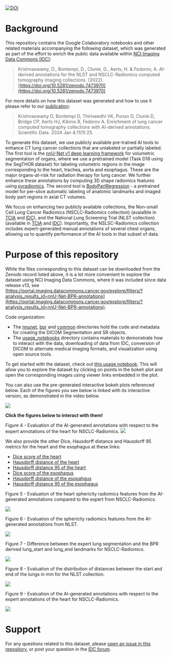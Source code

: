 [![DOI](https://zenodo.org/badge/doi/10.5281/zenodo.10055293.svg)](http://dx.doi.org/10.5281/zenodo.10055293)

# Background

This repository contains the Google Colaboratory notebooks and other related materials accompanying the following dataset, which was generated as part of the effort to enrich the public data available within [NCI Imaging Data Commons (IDC)](https://imaging.datacommons.cancer.gov/):

> Krishnaswamy, D., Bontempi, D., Clunie, D., Aerts, H. & Fedorov, A. AI-derived annotations for the NLST and NSCLC-Radiomics computed tomography imaging collections. (2022). [https://doi.org/10.5281/zenodo.7473970](https://doi.org/10.5281/zenodo.7473970)

For more details on how this dataset was generated and how to use it please refer to our [publication](https://www.nature.com/articles/s41597-023-02864-y):

> Krishnaswamy D, Bontempi D, Thiriveedhi VK, Punzo D, Clunie D, Bridge CP, Aerts HJ, Kikinis R, Fedorov A. Enrichment of lung cancer computed tomography collections with AI-derived annotations. Scientific Data. 2024 Jan 4;11(1):25. 

To generate this dataset, we use publicly available pre-trained AI tools to enhance CT lung cancer collections that are unlabeled or partially labeled. The first tool is the [nnU-Net v1 deep learning framework](https://github.com/MIC-DKFZ/nnUNet/tree/nnunetv1) for volumetric segmentation of organs, where we use a pretrained model (Task D18 using the SegTHOR dataset) for labeling volumetric regions in the image corresponding to the heart, trachea, aorta and esophagus. These are the major organs-at-risk for radiation therapy for lung cancer. We further enhance these annotations by computing 3D shape radiomics features using [pyradiomics](https://github.com/AIM-Harvard/pyradiomics). The second tool is [BodyPartRegression](https://github.com/MIC-DKFZ/BodyPartRegression) - a pretrained model for per-slice automatic labeling of anatomic landmarks and imaged body part regions in axial CT volumes. 

We focus on enhancing two publicly available collections, the Non-small Cell Lung Cancer Radiomics (NSCLC-Radiomics collection) (avaialble in [TCIA](https://wiki.cancerimagingarchive.net/display/Public/NSCLC-Radiomics) and [IDC](https://portal.imaging.datacommons.cancer.gov/explore/filters/?collection_id=Community&collection_id=nsclc_radiomics)), and the National Lung Screening Trial (NLST collection) (available in [TCIA](https://wiki.cancerimagingarchive.net/display/NLST/National+Lung+Screening+Trial) and [IDC](https://portal.imaging.datacommons.cancer.gov/explore/filters/?collection_id=Community&collection_id=nlst)). Importantly, the NSLSC-Radiomics collection includes expert-generated manual annotations of several chest organs, allowing us to quantify performance of the AI tools in that subset of data.

# Purpose of this repository

While the files corresponding to this dataset can be downloaded from the Zenodo record listed above, it is a lot more convenient to explore the dataset using NCI Imaging Data Commons, where it was included since data release v13, see [https://portal.imaging.datacommons.cancer.gov/explore/filters/?analysis_results_id=nnU-Net-BPR-annotations](https://portal.imaging.datacommons.cancer.gov/explore/filters/?analysis_results_id=nnU-Net-BPR-annotations). 

Code organization: 

- The [nnunet](https://github.com/ImagingDataCommons/nnU-Net-BPR-annotations/tree/main/nnunet), [bpr](https://github.com/ImagingDataCommons/nnU-Net-BPR-annotations/tree/main/bpr) and [common](https://github.com/ImagingDataCommons/nnU-Net-BPR-annotations/tree/main/common/queries) directories hold the code and metadata for creating the DICOM Segmentation and SR objects. 
- The [usage_notebooks](https://github.com/ImagingDataCommons/nnU-Net-BPR-annotations/tree/main/usage_notebooks) directory contains materials to demonstrate how to interact with the data, downloading of data from IDC, conversion of DICOM to alternate medical imaging formats, and visualization using open source tools. 

To get started with the dataset, check out [this usage notebook](https://nbviewer.org/github/ImagingDataCommons/nnU-Net-BPR-annotations/blob/main/usage_notebooks/scientific_data_paper_usage_notes.ipynb). This will allow you to explore the dataset by clicking on points in the bokeh plot and open the corresponding images using viewer links embedded in the plot. 

You can also use the pre-generated interactive bokeh plots referenced below. Each of the figures you see below is linked with its interactive version, as demonstrated in the video below.

![](https://github.com/ImagingDataCommons/nnU-Net-BPR-annotations/blob/main/usage_notebooks/bokeh_figures/figure_demo.gif)

**Click the figures below to interact with them!**

Figure 4 - Evaluation of the AI-generated annotations with respect to the expert annotations of the heart for NSCLC-Radiomics. 
[![](https://github.com/ImagingDataCommons/nnU-Net-BPR-annotations/blob/main/usage_notebooks/bokeh_figures/figure4.JPG)](https://htmlpreview.github.io/?https://github.com/ImagingDataCommons/nnU-Net-BPR-annotations/blob/main/usage_notebooks/bokeh_figures/figure_4_dice_heart.html)

We also provide the other Dice, Hausdorff distance and Hausdorff 95 metrics for the heart and the esophagus at these links: 
- [Dice score of the heart](https://htmlpreview.github.io/?https://github.com/ImagingDataCommons/nnU-Net-BPR-annotations/blob/main/usage_notebooks/bokeh_figures/figure_4_dice_heart.html)
- [Hausdorff distance of the heart](https://htmlpreview.github.io/?https://github.com/ImagingDataCommons/nnU-Net-BPR-annotations/blob/main/usage_notebooks/bokeh_figures/figure_4_hd_heart.html)
- [Hausdorff distance 95 of the heart](https://htmlpreview.github.io/?https://github.com/ImagingDataCommons/nnU-Net-BPR-annotations/blob/main/usage_notebooks/bokeh_figures/figure_4_hd_95_heart.html)
- [Dice score of the esophagus](https://htmlpreview.github.io/?https://github.com/ImagingDataCommons/nnU-Net-BPR-annotations/blob/main/usage_notebooks/bokeh_figures/figure_4_dice_esophagus.html)
- [Hausdorff distance of the esopahgus](https://htmlpreview.github.io/?https://github.com/ImagingDataCommons/nnU-Net-BPR-annotations/blob/main/usage_notebooks/bokeh_figures/figure_4_hd_esophagus.html)
- [Hausdorff distance 95 of the esophagus](https://htmlpreview.github.io/?https://github.com/ImagingDataCommons/nnU-Net-BPR-annotations/blob/main/usage_notebooks/bokeh_figures/figure_4_hd_95_esophagus.html)

Figure 5 - Evaluation of the heart sphericity radiomics features from the AI-generated annotations compared to the expert from NSCLC-Radiomics.

[![](https://github.com/ImagingDataCommons/nnU-Net-BPR-annotations/blob/main/usage_notebooks/bokeh_figures/figure5.JPG)](https://htmlpreview.github.io/?https://github.com/ImagingDataCommons/nnU-Net-BPR-annotations/blob/main/usage_notebooks/bokeh_figures/figure_5.html)

Figure 6 - Evaluation of the sphericity radiomics features from the AI-generated annotations from NLST. 

[![](https://github.com/ImagingDataCommons/nnU-Net-BPR-annotations/blob/main/usage_notebooks/bokeh_figures/figure6.JPG)](https://htmlpreview.github.io/?https://github.com/ImagingDataCommons/nnU-Net-BPR-annotations/blob/main/usage_notebooks/bokeh_figures/figure_6.html)

Figure 7 - Difference between the expert lung segmentation and the BPR derived lung_start and lung_end landmarks for NSCLC-Radiomics.  

[![](https://github.com/ImagingDataCommons/nnU-Net-BPR-annotations/blob/main/usage_notebooks/bokeh_figures/figure7.JPG)](https://htmlpreview.github.io/?https://github.com/ImagingDataCommons/nnU-Net-BPR-annotations/blob/main/usage_notebooks/bokeh_figures/figure_7.html)

Figure 8 - Evaluation of the distribution of distances between the start and end of the lungs in mm for the NLST collection. 

[![](https://github.com/ImagingDataCommons/nnU-Net-BPR-annotations/blob/main/usage_notebooks/bokeh_figures/figure8.JPG)](https://htmlpreview.github.io/?https://github.com/ImagingDataCommons/nnU-Net-BPR-annotations/blob/main/usage_notebooks/bokeh_figures/figure_8.html)

Figure 9 - Evaluation of the AI-generated annotations with respect to the expert annotations of the heart for NSCLC-Radiomics. 

[![](https://github.com/ImagingDataCommons/nnU-Net-BPR-annotations/blob/main/usage_notebooks/bokeh_figures/figure9.JPG)](https://htmlpreview.github.io/?https://github.com/ImagingDataCommons/nnU-Net-BPR-annotations/blob/main/usage_notebooks/bokeh_figures/figure_9.html)


<!---
- Alternatively, click on these links to interact with the bokeh plots that are included in the Scientific Data manuscript:
  - [Figure 4](https://htmlpreview.github.io/?https://github.com/ImagingDataCommons/nnU-Net-BPR-annotations/blob/main/usage_notebooks/bokeh_figures/figure_4_dice_heart.html) - Evaluation of the AI-generated annotations with respect to the expert annotations of the heart for NSCLC-Radiomics. 
  - We also provide the other Dice, Hausdorff distance and Hausdorff 95 metrics for the heart and the esophagus: 
    - [Dice score of the heart](https://htmlpreview.github.io/?https://github.com/ImagingDataCommons/nnU-Net-BPR-annotations/blob/main/usage_notebooks/bokeh_figures/figure_4_dice_heart.html)
    - [Hausdorff distance of the heart](https://htmlpreview.github.io/?https://github.com/ImagingDataCommons/nnU-Net-BPR-annotations/blob/main/usage_notebooks/bokeh_figures/figure_4_hd_heart.html)
    - [Hausdorff distance 95 of the heart](https://htmlpreview.github.io/?https://github.com/ImagingDataCommons/nnU-Net-BPR-annotations/blob/main/usage_notebooks/bokeh_figures/figure_4_hd_95_heart.html)
    - [Dice score of the esophagus](https://htmlpreview.github.io/?https://github.com/ImagingDataCommons/nnU-Net-BPR-annotations/blob/main/usage_notebooks/bokeh_figures/figure_4_dice_esophagus.html)
    - [Hausdorff distance of the esopahgus](https://htmlpreview.github.io/?https://github.com/ImagingDataCommons/nnU-Net-BPR-annotations/blob/main/usage_notebooks/bokeh_figures/figure_4_hd_esophagus.html)
    - [Hausdorff distance 95 of the esophagus](https://htmlpreview.github.io/?https://github.com/ImagingDataCommons/nnU-Net-BPR-annotations/blob/main/usage_notebooks/bokeh_figures/figure_4_hd_95_esophagus.html)
  - [Figure 5](https://htmlpreview.github.io/?https://github.com/ImagingDataCommons/nnU-Net-BPR-annotations/blob/main/usage_notebooks/bokeh_figures/figure_5.html) - Evaluation of the heart sphericity radiomics features from the AI-generated annotations compared to the expert from NSCLC-Radiomics.
  - [Figure 6](https://htmlpreview.github.io/?https://github.com/ImagingDataCommons/nnU-Net-BPR-annotations/blob/main/usage_notebooks/bokeh_figures/figure_6.html) - Evaluation of the sphericity radiomics features from the AI-generated annotations from NLST. 
  - [Figure 7](https://htmlpreview.github.io/?https://github.com/ImagingDataCommons/nnU-Net-BPR-annotations/blob/main/usage_notebooks/bokeh_figures/figure_7.html) - Difference between the expert lung segmentation and the BPR derived lung_start and lung_end landmarks for NSCLC-Radiomics. 
  - [Figure 8](https://htmlpreview.github.io/?https://github.com/ImagingDataCommons/nnU-Net-BPR-annotations/blob/main/usage_notebooks/bokeh_figures/figure_8.html) - Evaluation of the distribution of distances between the start and end of the lungs in mm for the NLST collection. 
  - [Figure 9](https://htmlpreview.github.io/?https://github.com/ImagingDataCommons/nnU-Net-BPR-annotations/blob/main/usage_notebooks/bokeh_figures/figure_9.html) - Evaluation of the percentage of slices assigned to each region (head, neck, chest, abdomen, pelvis and legs) for the NLST collection.
-->

# Support

For any questions related to this dataset, please [open an issue in this repository](https://github.com/ImagingDataCommons/nnU-Net-BPR-annotations/issues/new), or post your question in the [IDC forum](https://discourse.canceridc.dev/).
